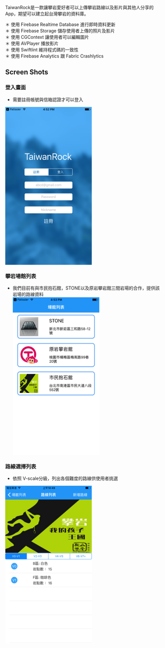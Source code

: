 
TaiwanRock是一款讓攀岩愛好者可以上傳攀岩路線以及影片與其他人分享的App，期望可以建立起台灣攀岩的資料庫。<br />

＊ 使用 Firebase Realtime Database 進行即時資料更新 <br/>
＊ 使用 Firebase Storage 儲存使用者上傳的照片及影片 <br/>
＊ 使用 CGContext 讓使用者可以編輯圖片 <br/>
＊ 使用 AVPlayer 播放影片 <br/>
＊ 使用 Swiftlint 維持程式碼的一致性 <br/>
＊ 使用 Firebase Analytics 跟 Fabric Crashlytics <br/>


## Screen Shots


### 登入畫面

 - 需要註冊帳號與信箱認證才可以登入 <br />

<kbd><img src="https://github.com/Chi-AnTai/TaiwanRockClimbing/blob/master/Readme%20Screenshot/Simulator%20Screen%20Shot%202017%E5%B9%B49%E6%9C%8812%E6%97%A5%20%E4%B8%8B%E5%8D%884.52.57.png" width = "275" height = "500" alt="Eatvago" align=center /></kbd>


### 攀岩場館列表

 - 我們目前有與市民抱石館，STONE以及原岩攀岩館三間岩場的合作，提供該岩場的路線資料 <br />
<kbd><img src="https://github.com/Chi-AnTai/TaiwanRockClimbing/blob/master/Readme%20Screenshot/Simulator%20Screen%20Shot%202017%E5%B9%B49%E6%9C%8812%E6%97%A5%20%E4%B8%8B%E5%8D%884.53.24.png" width = "275" height = "500" align=center /></kbd>

### 路線選擇列表

 - 依照 V-scale分級，列出各個難度的路線供使用者挑選 <br />

<kbd><img src="https://github.com/Chi-AnTai/TaiwanRockClimbing/blob/master/Readme%20Screenshot/Simulator%20Screen%20Shot%202017%E5%B9%B48%E6%9C%8818%E6%97%A5%20%E4%B8%8A%E5%8D%8810.49.39.png" width = "275" height = "500" align=center /></kbd>
